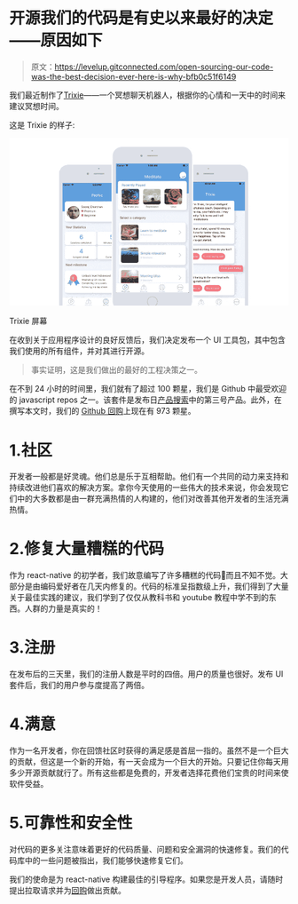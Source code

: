 # 开源我们的代码是有史以来最好的决定——原因如下

> 原文：<https://levelup.gitconnected.com/open-sourcing-our-code-was-the-best-decision-ever-here-is-why-bfb0c51f6149>

我们最近制作了[Trixie](http://thetrixieapp.com)——一个冥想聊天机器人，根据你的心情和一天中的时间来建议冥想时间。

这是 Trixie 的样子:

![](img/fff8c07afaa54d5d1bcd38bb7d605b5a.png)

Trixie 屏幕

在收到关于应用程序设计的良好反馈后，我们决定发布一个 UI 工具包，其中包含我们使用的所有组件，并对其进行开源。

> 事实证明，这是我们做出的最好的工程决策之一。

在不到 24 小时的时间里，我们就有了超过 100 颗星，我们是 Github 中最受欢迎的 javascript repos 之一。该套件是发布日[产品搜索](https://www.producthunt.com/posts/trixie)中的第三号产品。此外，在撰写本文时，我们的 [Github 回购](https://github.com/Trixieapp/react-virgin)上现在有 973 颗星。

# 1.社区

开发者一般都是好灵魂。他们总是乐于互相帮助。他们有一个共同的动力来支持和持续改进他们喜欢的解决方案。拿你今天使用的一些伟大的技术来说，你会发现它们中的大多数都是由一群充满热情的人构建的，他们对改善其他开发者的生活充满热情。

# 2.修复大量糟糕的代码

作为 react-native 的初学者，我们故意编写了许多糟糕的代码🙈而且不知不觉。大部分是由编码爱好者在几天内修复的。代码的标准呈指数级上升，我们得到了大量关于最佳实践的建议，我们学到了仅仅从教科书和 youtube 教程中学不到的东西。人群的力量是真实的！

# 3.注册

在发布后的三天里，我们的注册人数是平时的四倍。用户的质量也很好。发布 UI 套件后，我们的用户参与度提高了两倍。

# 4.满意

作为一名开发者，你在回馈社区时获得的满足感是首屈一指的。虽然不是一个巨大的贡献，但这是一个新的开始，有一天会成为一个巨大的开始。只要记住你每天用多少开源贡献就行了。所有这些都是免费的，开发者选择花费他们宝贵的时间来使软件受益。

# 5.可靠性和安全性

对代码的更多关注意味着更好的代码质量、问题和安全漏洞的快速修复。我们的代码库中的一些问题被指出，我们能够快速修复它们。

我们的使命是为 react-native 构建最佳的引导程序。如果您是开发人员，请随时提出拉取请求并为[回购](https://github.com/Trixieapp/react-virgin)做出贡献。